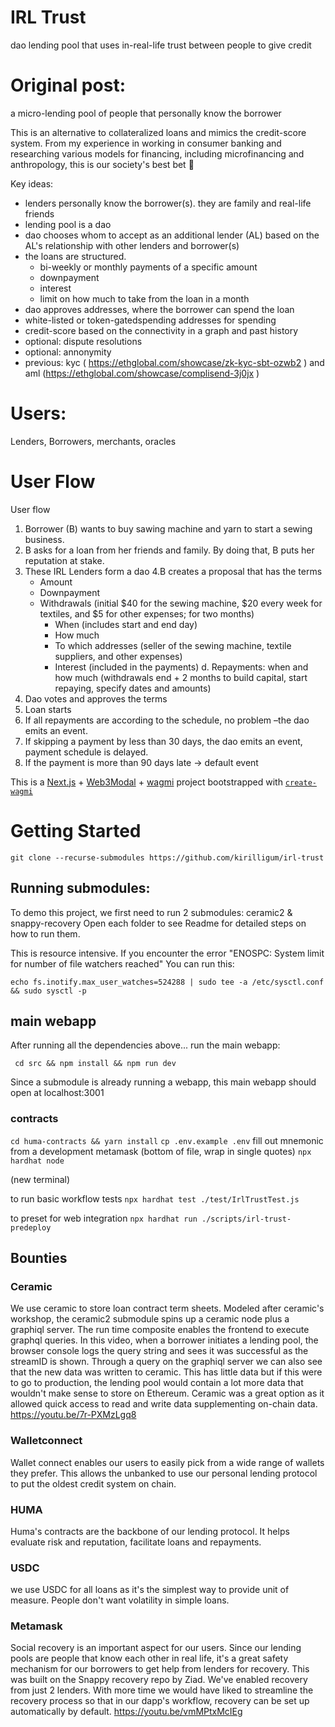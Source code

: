 # IRL Trust 
dao lending pool that uses in-real-life trust between people to give credit

# Original post:
a micro-lending pool of people that personally know the borrower

This is an alternative to collateralized loans and mimics the credit-score system. From my experience in working in consumer banking and researching various models for financing, including microfinancing and anthropology, this is our society's best bet 🙂

Key ideas:
- lenders personally know the borrower(s). they are family and real-life friends
- lending pool is a dao
- dao chooses whom to accept as an additional lender (AL) based on the AL's relationship with other lenders and borrower(s)
- the loans are structured.
    - bi-weekly or monthly payments of a specific amount
    - downpayment
    - interest
    - limit on how much to take from the loan in a month
- dao approves addresses, where the borrower can spend the loan
- white-listed or token-gatedspending addresses for spending
- credit-score based on the connectivity in a graph and past history
- optional: dispute resolutions
- optional: annonymity
- previous: kyc ( https://ethglobal.com/showcase/zk-kyc-sbt-ozwb2 ) and aml (https://ethglobal.com/showcase/complisend-3j0jx )

# Users: 
Lenders, Borrowers, merchants, oracles 


# User Flow
User flow
1. Borrower (B) wants to buy sawing machine and yarn to start a sewing business.
2. B asks for a loan from her friends and family. By doing that, B puts her reputation at stake. 
3. These IRL Lenders form a dao
4.B creates a proposal that has the terms
    - Amount
    - Downpayment
    - Withdrawals (initial $40 for the sewing machine, $20 every week for textiles, and $5 for other expenses; for two months)
        - When (includes start and end day)
        - How much
        - To which addresses (seller of the sewing machine, textile suppliers, and other expenses)
        - Interest (included in the payments)
    d. Repayments: when and how much  (withdrawals end + 2 months to build capital, start repaying, specify dates and amounts)
5. Dao votes and approves the terms
6. Loan starts
7. If all repayments are according to the schedule, no problem –the dao emits an event.
8. If skipping a payment by less than 30 days, the dao emits an event, payment schedule is delayed.
9. If the payment is more than 90 days late → default event

This is a [Next.js](https://nextjs.org) + [Web3Modal](https://web3modal.com/) + [wagmi](https://wagmi.sh) project bootstrapped with [`create-wagmi`](https://github.com/wagmi-dev/wagmi/tree/main/packages/create-wagmi)

# Getting Started
`git clone --recurse-submodules https://github.com/kirilligum/irl-trust`

## Running submodules:
To demo this project, we first need to run 2 submodules: ceramic2 & snappy-recovery 
Open each folder to see Readme for detailed steps on how to run them.

This is resource intensive. If you encounter the error "ENOSPC: System limit for number of file watchers reached"
You can run this:
```
echo fs.inotify.max_user_watches=524288 | sudo tee -a /etc/sysctl.conf && sudo sysctl -p
```
## main webapp
After running all the dependencies above... run the main webapp:

``` cd src && npm install && npm run dev``` 

Since a submodule is already running a webapp, this main webapp should open at localhost:3001

### contracts

`cd huma-contracts && yarn install`
`cp .env.example .env`
fill out mnemonic from a development metamask
(bottom of file, wrap in single quotes)
`npx hardhat node`

(new terminal)

to run basic workflow tests
`npx hardhat test ./test/IrlTrustTest.js`

to preset for web integration
`npx hardhat run ./scripts/irl-trust-predeploy`

## Bounties

### Ceramic
We use ceramic to store loan contract term sheets. Modeled after ceramic's workshop, the ceramic2 submodule spins up a ceramic node plus a graphiql server. The run time composite enables the frontend to execute graphql queries. 
In this video, when a borrower initiates a lending pool, the browser console logs the query string and sees it was successful as the streamID is shown. Through a query on the graphiql server we can also see that the new data was written to ceramic. This has little data but if this were to go to production, the lending pool would contain a lot more data that wouldn't make sense to store on Ethereum. Ceramic was a great option as it allowed quick access to read and write data supplementing on-chain data.
https://youtu.be/7r-PXMzLgq8

### Walletconnect
Wallet connect enables our users to easily pick from a wide range of wallets they prefer. This allows the unbanked to use our personal lending protocol to put the oldest credit system on chain.

### HUMA
Huma's contracts are the backbone of our lending protocol. It helps evaluate risk and reputation, facilitate loans and repayments. 

### USDC
we use USDC for all loans as it's the simplest way to provide unit of measure. People don't want volatility in simple loans.

### Metamask
Social recovery is an important aspect for our users. Since our lending pools are people that know each other in real life, it's a great safety mechanism for our borrowers to get help from lenders for recovery. This was built on the Snappy recovery repo by Ziad. We've enabled recovery from just 2 lenders. With more time we would have liked to streamline the recovery process so that in our dapp's workflow, recovery can be set up automatically by default. 
https://youtu.be/vmMPtxMcIEg

